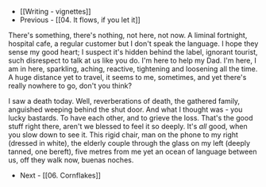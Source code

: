 - [[Writing - vignettes]]
- Previous - [[04. It flows, if you let it]]

There's something, there's nothing, not here, not now. A liminal fortnight, hospital cafe, a regular customer but I don't speak the language. I hope they sense my good heart; I suspect it's hidden behind the label, ignorant tourist, such disrespect to talk at us like you do. I'm here to help my Dad. I'm here, I am in here, sparkling, aching, reactive, tightening and loosening all the time. A huge distance yet to travel, it seems to me, sometimes, and yet there's really nowhere to go, don't you think? 

I saw a death today. Well, reverberations of death, the gathered family, anguished weeping behind the shut door. And what I thought was - you lucky bastards. To have each other, and to grieve the loss. That's the good stuff right there, aren't we blessed to feel it so deeply. It's *all* good, when you slow down to see it. This rigid chair, man on the phone to my right (dressed in white), the elderly couple through the glass on my left (deeply tanned, one bereft), five metres from me yet an ocean of language between us, off they walk now, buenas noches. 

- Next - [[06. Cornflakes]]